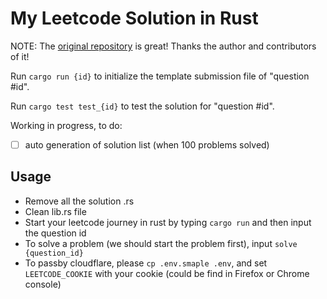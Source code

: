 # My Leetcode Solution in Rust

NOTE: The [original repository](https://github.com/aylei/leetcode-rust) is great! Thanks the author and contributors of it!

Run `cargo run {id}` to initialize the template submission file of "question #id".

Run `cargo test test_{id}` to test the solution for "question #id".

Working in progress, to do:

- [ ] auto generation of solution list (when 100 problems solved)

## Usage

* Remove all the solution .rs
* Clean lib.rs file
* Start your leetcode journey in rust by typing `cargo run` and then input the question id
* To solve a problem (we should start the problem first), input `solve {question_id}`
* To passby cloudflare, please `cp .env.smaple .env`, and set `LEETCODE_COOKIE` with your cookie (could be find in Firefox or Chrome console) 
